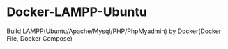 # Docker-LAMPP-Ubuntu
Build LAMPP(Ubuntu/Apache/Mysql/PHP/PhpMyadmin) by Docker(Docker File, Docker Compose)
